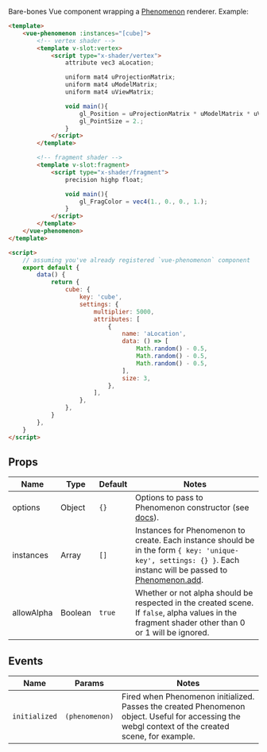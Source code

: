 Bare-bones Vue component wrapping a [Phenomenon](https://github.com/vaneenige/phenomenon) renderer. Example:

```html
<template>
    <vue-phenomenon :instances="[cube]">
        <!-- vertex shader -->
        <template v-slot:vertex>
            <script type="x-shader/vertex">
                attribute vec3 aLocation;

                uniform mat4 uProjectionMatrix;
                uniform mat4 uModelMatrix;
                uniform mat4 uViewMatrix;

                void main(){
                    gl_Position = uProjectionMatrix * uModelMatrix * uViewMatrix * vec4(aLocation, 1.0);
                    gl_PointSize = 2.;
                }
            </script>
        </template>

        <!-- fragment shader -->
        <template v-slot:fragment>
            <script type="x-shader/fragment">
                precision highp float;

                void main(){
                    gl_FragColor = vec4(1., 0., 0., 1.);
                }
            </script>
        </template>
    </vue-phenomenon>
</template>

<script>
    // assuming you've already registered `vue-phenomenon` component
    export default {
        data() {
            return {
                cube: {
                    key: 'cube',
                    settings: {
                        multiplier: 5000,
                        attributes: [
                            {
                                name: 'aLocation',
                                data: () => [
                                    Math.random() - 0.5,
                                    Math.random() - 0.5,
                                    Math.random() - 0.5,
                                ],
                                size: 3,
                            },
                        ],
                    },
                },
            }
        },
    }
</script>
```

## Props

| Name       | Type    | Default | Notes                                                                                                                                                                                                                    |
| ---------- | ------- | ------- | ------------------------------------------------------------------------------------------------------------------------------------------------------------------------------------------------------------------------ |
| options    | Object  | `{}`    | Options to pass to Phenomenon constructor (see [docs](https://github.com/vaneenige/phenomenon#phenomenonoptions)).                                                                                                       |
| instances  | Array   | `[]`    | Instances for Phenomenon to create. Each instance should be in the form `{ key: 'unique-key', settings: {} }`. Each instanc will be passed to [Phenomenon.add](https://github.com/vaneenige/phenomenon#addkey-settings). |
| allowAlpha | Boolean | `true`  | Whether or not alpha should be respected in the created scene. If `false`, alpha values in the fragment shader other than 0 or 1 will be ignored.                                                                        |

## Events

| Name          | Params         | Notes                                                                                                                                              |
| ------------- | -------------- | -------------------------------------------------------------------------------------------------------------------------------------------------- |
| `initialized` | `(phenomenon)` | Fired when Phenomenon initialized. Passes the created Phenomenon object. Useful for accessing the webgl context of the created scene, for example. |
